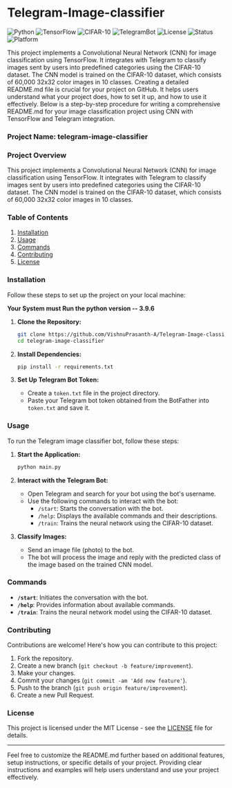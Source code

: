 # Telegram-Image-classifier


![Python](https://img.shields.io/badge/Python-3.9.6-blue.svg)
![TensorFlow](https://img.shields.io/badge/TensorFlow-2.x-orange.svg)
![CIFAR-10](https://img.shields.io/badge/Dataset-CIFAR--10-ff69b4.svg)
![TelegramBot](https://img.shields.io/badge/Telegram-Bot-blue)
![License](https://img.shields.io/badge/License-MIT-green)
![Status](https://img.shields.io/badge/Project-Active-brightgreen)
![Platform](https://img.shields.io/badge/Platform-Cross--Platform-lightgrey)

This project implements a Convolutional Neural Network (CNN) for image classification using TensorFlow. It integrates with Telegram to classify images sent by users into predefined categories using the CIFAR-10 dataset. The CNN model is trained on the CIFAR-10 dataset, which consists of 60,000 32x32 color images in 10 classes.
Creating a detailed README.md file is crucial for your project on GitHub. It helps users understand what your project does, how to set it up, and how to use it effectively. Below is a step-by-step procedure for writing a comprehensive README.md for your image classification project using CNN with TensorFlow and Telegram integration.

### Project Name: telegram-image-classifier

### Project Overview

This project implements a Convolutional Neural Network (CNN) for image classification using TensorFlow. It integrates with Telegram to classify images sent by users into predefined categories using the CIFAR-10 dataset. The CNN model is trained on the CIFAR-10 dataset, which consists of 60,000 32x32 color images in 10 classes.

### Table of Contents

1. [Installation](#installation)
2. [Usage](#usage)
3. [Commands](#commands)
4. [Contributing](#contributing)
5. [License](#license)

### Installation

Follow these steps to set up the project on your local machine:

**Your System must Run the python version -- 3.9.6**

1. **Clone the Repository:**

   ```bash
   git clone https://github.com/VishnuPrasanth-A/Telegram-Image-classifier.git
   cd telegram-image-classifier
   ```

2. **Install Dependencies:**

   ```bash
   pip install -r requirements.txt
   ```

3. **Set Up Telegram Bot Token:**

   - Create a `token.txt` file in the project directory.
   - Paste your Telegram bot token obtained from the BotFather into `token.txt` and save it.

### Usage

To run the Telegram image classifier bot, follow these steps:

1. **Start the Application:**

   ```bash
   python main.py
   ```

2. **Interact with the Telegram Bot:**

   - Open Telegram and search for your bot using the bot's username.
   - Use the following commands to interact with the bot:
     - `/start`: Starts the conversation with the bot.
     - `/help`: Displays the available commands and their descriptions.
     - `/train`: Trains the neural network using the CIFAR-10 dataset.

3. **Classify Images:**

   - Send an image file (photo) to the bot.
   - The bot will process the image and reply with the predicted class of the image based on the trained CNN model.

### Commands

- **`/start`**: Initiates the conversation with the bot.
- **`/help`**: Provides information about available commands.
- **`/train`**: Trains the neural network model using the CIFAR-10 dataset.

### Contributing

Contributions are welcome! Here's how you can contribute to this project:

1. Fork the repository.
2. Create a new branch (`git checkout -b feature/improvement`).
3. Make your changes.
4. Commit your changes (`git commit -am 'Add new feature'`).
5. Push to the branch (`git push origin feature/improvement`).
6. Create a new Pull Request.

### License

This project is licensed under the MIT License - see the [LICENSE](LICENSE) file for details.

---

Feel free to customize the README.md further based on additional features, setup instructions, or specific details of your project. Providing clear instructions and examples will help users understand and use your project effectively.
